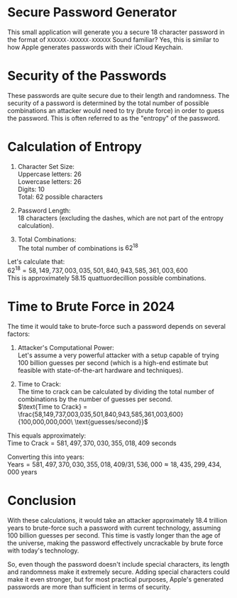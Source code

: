 # Secure Password Generator

This small application will generate you a secure 18 character password in the format of `XXXXXX-XXXXXX-XXXXXX`
Sound familiar? Yes, this is similar to how Apple generates passwords with their iCloud Keychain.

# Security of the Passwords

These passwords are quite secure due to their length and randomness. The security of a password is determined by the total number of possible combinations an attacker would need to try (brute force) in order to guess the password. This is often referred to as the "entropy" of the password.

# Calculation of Entropy

1. Character Set Size: <br>
   Uppercase letters: 26 <br>
   Lowercase letters: 26 <br>
   Digits: 10 <br>
   Total: 62 possible characters

2. Password Length: <br>
   18 characters (excluding the dashes, which are not part of the entropy calculation).

3. Total Combinations: <br>
   The total number of combinations is $62^{18}$

Let's calculate that:
<br>
$62^{18} = 58,149,737,003,035,501,840,943,585,361,003,600$ <br>
This is approximately 58.15 quattuordecillion possible combinations.

# Time to Brute Force in 2024

The time it would take to brute-force such a password depends on several factors:

1. Attacker's Computational Power: <br>
   Let's assume a very powerful attacker with a setup capable of trying 100 billion guesses per second (which is a high-end estimate but feasible with state-of-the-art hardware and techniques).

2. Time to Crack: <br>
   The time to crack can be calculated by dividing the total number of combinations by the number of guesses per second. <br>
   $\text{Time to Crack} = \frac{58,149,737,003,035,501,840,943,585,361,003,600}{100,000,000,000\ \text{guesses/second}}$

This equals approximately: <br>
$\text{Time to Crack} = 581,497,370,030,355,018,409\ \text{seconds}$

Converting this into years: <br>
$\text{Years} = 581,497,370,030,355,018,409/31,536,000 \approx 18,435,299,434,000\ \text{years}$
​

# Conclusion

With these calculations, it would take an attacker approximately 18.4 trillion years to brute-force such a password with current technology, assuming 100 billion guesses per second. This time is vastly longer than the age of the universe, making the password effectively uncrackable by brute force with today's technology.

So, even though the password doesn't include special characters, its length and randomness make it extremely secure. Adding special characters could make it even stronger, but for most practical purposes, Apple's generated passwords are more than sufficient in terms of security.

